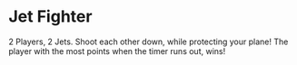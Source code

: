 # Jet Fighter

2 Players, 2 Jets. Shoot each other down, while protecting your plane! The player with the most points when the
timer runs out, wins!
